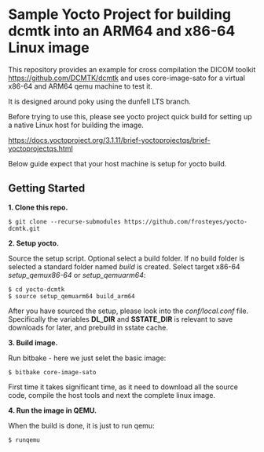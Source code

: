Sample Yocto Project for building dcmtk into an ARM64 and x86-64 Linux image
=============================================
This repository provides an example for cross compilation the DICOM toolkit
https://github.com/DCMTK/dcmtk and uses core-image-sato for a virtual x86-64
and ARM64 qemu machine to test it.

It is designed around poky using the dunfell LTS branch.

Before trying to use this, please see yocto project quick build for setting up
a native Linux host for building the image.

https://docs.yoctoproject.org/3.1.11/brief-yoctoprojectqs/brief-yoctoprojectqs.html

Below guide expect that your host machine is setup for yocto build.

Getting Started
---------------
**1.  Clone this repo.**

    $ git clone --recurse-submodules https://github.com/frosteyes/yocto-dcmtk.git

**2.  Setup yocto.**

Source the setup script. Optional select a build folder. If no build folder is 
selected a standard folder named *build* is created. Select target x86-64 
*setup_qemux86-64* or *setup_qemuarm64*:

    $ cd yocto-dcmtk
    $ source setup_qemuarm64 build_arm64

After you have sourced the setup, please look into the *conf/local.conf* file.
Specifically the variables **DL_DIR** and **SSTATE_DIR** is relevant to save
downloads for later, and prebuild in sstate cache.

**3.  Build image.**

Run bitbake - here we just selet the basic image:

    $ bitbake core-image-sato

First time it takes significant time, as it need to download all the source 
code, compile the host tools and next the complete linux image.

**4.  Run the image in QEMU.**

When the build is done, it is just to run qemu:

    $ runqemu
